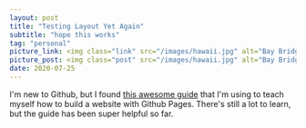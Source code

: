 ```yaml
---
layout: post
title: "Testing Layout Yet Again"
subtitle: "hope this works"
tag: "personal"
picture_link: <img class="link" src="/images/hawaii.jpg" alt="Bay Bridge"/>
picture_post: <img class="post" src="/images/hawaii.jpg" alt="Bay Bridge"/>
date: 2020-07-25
---
```


I'm new to Github, but I found [this awesome guide](http://jmcglone.com/guides/github-pages/) that I'm using to teach myself how to build a website with Github Pages. There's still a lot to learn, but the guide has been super helpful so far. 
